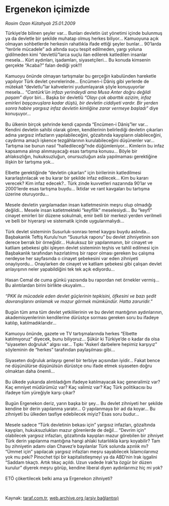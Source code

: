 # Ergenekon içimizde

*Rasim Ozan Kütahyalı 25.01.2009*

<div class="taraf_structure_2col_1zq">
<div class="margen_n">



 <p>Türkiye’de bilinen şeyler var... Bunları devletin üst yönetimi içinde bulunmuş ya da devletle bir şekilde muhatap olmuş herkes biliyor... Kamuoyuna açık olmayan sohbetlerde herkesin rahatlıkla ifade ettiği şeyler bunlar... 90’larda “terörle mücadele” adı altında suçu tespit edilmeden, yargı yoluna gidilmeden kimi “devletlû”larca suçlu ilan edilerek katledilen insanlar mesela... Kürt aydınları, işadamları, siyasetçileri... Bu konuda kimsenin gerçekte “Acaba?” falan dediği yok!!! <br/><br/>Kamuoyu önünde olmayan tartışmalar bu gerçeğin kabulünden hareketle yapılıyor Türk devlet çevrelerinde... Encümen-i Dâniş gibi yerlerde de mütekait “devletlu”lar kahvelerini yudumlayarak şöyle konuşuyorlar mesela... <i>“Cantürk’ün infazı yerindeydi ama Musa Anter doğru değildi paşam”</i> diyor biri... Başka bir devletlû <i>“Olayı çok abarttık azizim, infaz emirleri başçavuşlara kadar düştü, bir devletin ciddiyeti vardır. Bir yerden sonra habire yargısız infaz devletin kimliğine zarar vermeye başladı”</i> diye konuşuyor... <br/><br/>Bu ülkenin birçok şehrinde kendi çapında “Encümen-i Dâniş”ler var... Kendini devletin sahibi olarak gören, kendilerinin belirlediği devletin çıkarları adına yargısız infazların yapılabileceğini, gözaltında kayıpların olabileceğini, caydırma amaçlı işkence tezgâhlarının kurulabileceğini düşünenler var... Tartışma ise bunun nasıl “halledileceği”nde düğümleniyor... Kimlerin bu infaz kapsamına alınıp alınmayacağı esas tartışma konusu... Böyle bir ahlaksızlığın, hukuksuzluğun, onursuzluğun asla yapılmaması gerektiğine ilişkin bir tartışma yok... <br/><br/>Elbette gerektiğinde “devletin çıkarları” için birilerinin katledilmesi kararlaştırılacak ve bu karar bir şekilde infaz edilecek... Kim bu kararı verecek? Kim infaz edecek?.. Türk zinde kuvvetleri nazarında 90’lar ve 2000’lerde esas tartışma buydu... İktidar ve rant kavgaları bu tartışma üzerine oturuyordu... <br/><br/>Mesele devletin yargılamadan insan katletmesinin meşru olup olmadığı değildi... Mesele insan katletmekteki “keyfîlik” meselesiydi... Bu “keyfî” cinayet emirleri bir düzene sokulmalı, emir belli bir merkezi yerden verilmeli ve belli bir hiyerarşi ve sistematik içinde uygulanmalıydı... <br/><br/>Türk devlet sisteminin Susurluk-sonrası temel kaygısı buydu aslında... Başbakanlık Teftiş Kurulu’nun “Susurluk raporu” bu devlet zihniyetinin son derece berrak bir örneğidir... Hukuksuz bir yapılanmanın, bir cinayet ve katliam şebekesi gibi işleyen devlet sisteminin teşhis ve tahlil edilmesi için Başbakanlık tarafından hazırlatılmış bir rapor olması gereken bu çalışma nerdeyse her sayfasında o cinayet şebekesini var eden zihniyeti onaylıyordu... Onaylarken de cinayet ve katliam şebekesi gibi çalışan devlet anlayışının neler yapabildiğini tek tek açık ediyordu... <br/><br/>Hasan Cemal de cuma günkü yazısında bu rapordan net örnekler vermiş... Bu alıntılardan birini birlikte okuyalım…<i> <br/><br/>“PKK ile mücadele eden devlet güçlerinin tepkisini, öfkesini ve bazı şedit davranışlarını anlamak ve mazur görmek mümkündür. Hatta zaruridir.”</i> <br/><br/>Bugün tüm ama tüm devlet yetkililerinin ve bu devlet mantığının aydınlarının, akademisyenlerinin kendilerine dürüstçe sorması gereken soru bu ifadeye katılıp, katılmadıklarıdır... <br/><br/>Kamuoyu önünde, gazete ve TV tartışmalarında herkes “Elbette katılmıyoruz” diyecek, bunu biliyoruz... Şükür ki Türkiye’de o kadar da olsa “siyaseten doğruluk” algısı var... Tıpkı “Askerî darbelere hepimiz karşıyız” söyleminin de “herkes” tarafından paylaşılması gibi... <br/><br/>Siyaseten doğruluk anlayışı genel bir terbiye açısından iyidir... Fakat bence ne düşünülürse düşünülsün dürüstçe onu ifade etmek siyaseten doğru olmaktan daha önemli... <br/><br/>Bu ülkede yukarıda alıntıladığım ifadeye katılmayacak kaç generalimiz var? Kaç emniyet müdürümüz var? Kaç valimiz var? Kaç Türk politikacısı bu ifadeye tüm yüreğiyle karşı çıkar? <br/><br/>Bugün Ergenekon deriz, yarın başka bir şey... Bu devlet zihniyeti her şekilde kendine bir derin yapılanma yaratır... O yapılanmaya bir ad da koyar... Bu zihniyeti bu ülkeden tasfiye edebilecek miyiz? Esas soru budur... <br/><br/>Mesele sadece “Türk devletinin bekası için” yargısız infazları, gözaltında kayıpları, hukuksuzlukları mazur görenlerde de değil... “Devrim için” olabilecek yargısız infazları, gözaltında kayıpları mazur görebilen bir zihniyet Türk derin yapılanma mantığına hangi ahlaki tutarlılıkla karşı koyabilir? Tam bu zihniyetin adamı olan Chavez’e bayılanlar Türk solunda azınlık mı? “Ümmet için” yapılacak yargısız infazları meşru sayabilecek İslamcılarımız yok mu peki? Pinochet tipi bir kapitalistleşmeyi ya da ABD’nin Irak işgalini “Saddam tıkaçtı. Artık tıkaç açıldı. Uzun vadede Irak’ta özgür bir düzen kurulur” diyerek meşru görüp, kendine liberal diyen aydınlarımız hiç mi yok? <br/><br/>ETÖ çökertilecek belki ama ya Ergenekon zihniyeti?</p>

<br/>


<div id="taraf_not">
</div>

</div>


</div>

Kaynak: [taraf.com.tr](http://www.taraf.com.tr:80/makale/3709.htm), [web.archive.org (arşiv bağlantısı)](http://web.archive.org/web/20090228151454/http://www.taraf.com.tr:80/makale/3709.htm)
